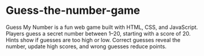 # Guess-the-number-game
Guess My Number is a fun web game built with HTML, CSS, and JavaScript. Players guess a secret number between 1–20, starting with a score of 20. Hints show if guesses are too high or low. Correct guesses reveal the number, update high scores, and wrong guesses reduce points.
